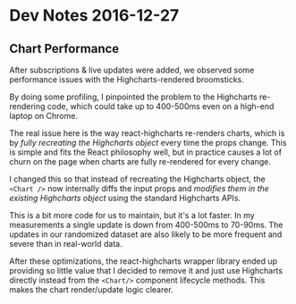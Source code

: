 # Dev Notes 2016-12-27

## Chart Performance

After subscriptions & live updates were added, we observed some performance issues with the Highcharts-rendered broomsticks.

By doing some profiling, I pinpointed the problem to the Highcharts re-rendering code, which could take up to 400-500ms even on a high-end laptop on Chrome.

The real issue here is the way react-highcharts re-renders charts, which is by *fully recreating the Highcharts object* every time the props change. This is simple and fits the React philosophy well, but in practice causes a lot of churn on the page when charts are fully re-rendered for every change.

I changed this so that instead of recreating the Highcharts object, the `<Chart />` now internally diffs the input props and *modifies them in the existing Highcharts object* using the standard Highcharts APIs.

This is a bit more code for us to maintain, but it's a lot faster. In my measurements a single update is down from 400-500ms to 70-90ms. The updates in our randomized dataset are also likely to be more frequent and severe than in real-world data.

After these optimizations, the react-highcharts wrapper library ended up providing so little value that I decided to remove it and just use Highcharts directly instead from the `<Chart/>` component lifecycle methods. This makes the chart render/update logic clearer.